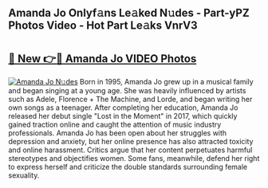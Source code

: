 ## Amanda Jo Onlyf𝚊ns Le𝚊ked N𝚞des - Part-yPZ Photos Video - Hot Part Le𝚊ks VnrV3

# <h2><a href="http://ac26014.deff.icu/?id=Amanda+Jo">🔗 New 👉🔴 Amanda Jo VIDEO Photos</a></h2>

[![Amanda Jo N𝚞des](https://i.imgur.com/rIISA9y.gif)](http://ac26014.deff.icu/?id=Amanda+Jo)
Born in 1995, Amanda Jo grew up in a musical family and began singing at a young age. She was heavily influenced by artists such as Adele, Florence + The Machine, and Lorde, and began writing her own songs as a teenager. After completing her education, Amanda Jo released her debut single "Lost in the Moment" in 2017, which quickly gained traction online and caught the attention of music industry professionals. Amanda Jo has been open about her struggles with depression and anxiety, but her online presence has also attracted toxicity and online harassment. Critics argue that her content perpetuates harmful stereotypes and objectifies women. Some fans, meanwhile, defend her right to express herself and criticize the double standards surrounding female sexuality.
